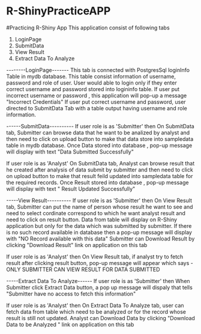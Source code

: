 # R-ShinyPracticeAPP
#Practicing R-Shiny App
This application consist of following tabs
  1. LoginPage
  2. SubmitData
  3. View Result
  4. Extract Data To Analyze

--------LoginPage-------
This tab is connected with PostgresSql loginInfo Table in mydb database. This table consist information of username, password  and role of user.
User would able to login only if they enter correct username and password stored into logininfo table.
If user put incorrect username or password , this application will pop-up a message "Incorrect Credentials"
If user put correct username and password, user directed to SubmitData Tab with a table output having username and role information.

------SubmitData----------
If user role is as 'Submitter' then 
On SubmitData tab, Submitter can browse data that he want to be analized by analyst and then need to click on upload button to make that data store into sampledata table in mydb database. Once Data stored into database , pop-up message will display with text "Data Submitted Successfully"

If user role is as 'Analyst' 
On SubmitData tab, Analyst can browse result that he created after analysis of data submit by submitter and then need to click on upload button to make that result feild updated into sampledata table for the required records. Once Result stored into database , pop-up message will display with text " Result Updated Successfully"

-----View Result----------
If user role is as 'Submitter' then 
On View Result tab, Submitter can put the name of person whose result he want to see and need to select cordinate correspond to which he want analyst result and need to click on result button. Data from table will display on R-Shiny application but only for the data which was submitted by submitter.
If there is no such record available in database then a pop-up message will display with "NO Record available with this data"
Submitter can Download Result by clicking "Download Result" link on application on this tab

If user role is as 'Analyst' then 
On View Result tab, if analyst try to fetch result after clicking result button, pop-up message will appear which says - ONLY SUBMITTER CAN VIEW RESULT FOR DATA SUBMITTED

-----Extract Data To Analyze------
If user role is as 'Submitter' then 
When Submitter click Extract Data button, a pop up message will dispaly that tells "Submitter have no access to fetch this information"

If user role is as 'Analyst' then 
On Extract Data To Analyze tab, user can fetch data from table which need to be analyzed or for the record whose result is still not updated.
Analyst can Download Data by clicking "Download Data to be Analyzed " link on application on this tab


